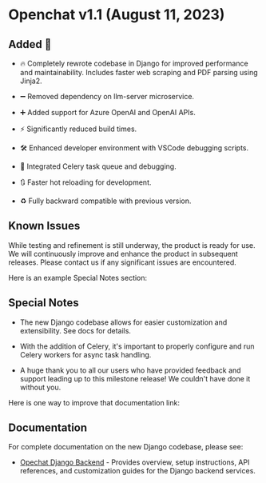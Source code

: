 # Openchat v1.1 (August 11, 2023)


## Added 🚀

- 🔥 Completely rewrote codebase in Django for improved performance and maintainability. Includes faster web scraping and PDF parsing using Jinja2.

- ➖ Removed dependency on llm-server microservice.

- ➕ Added support for Azure OpenAI and OpenAI APIs. 

- ⚡️ Significantly reduced build times.

- 🛠️ Enhanced developer environment with VSCode debugging scripts.

- 🐇 Integrated Celery task queue and debugging. 

- 🔃 Faster hot reloading for development.

- ♻️ Fully backward compatible with previous version.

## Known Issues
While testing and refinement is still underway, the product is ready for use. We will continuously improve and enhance the product in subsequent releases. Please contact us if any significant issues are encountered.

Here is an example Special Notes section:

## Special Notes

- The new Django codebase allows for easier customization and extensibility. See docs for details. 

- With the addition of Celery, it's important to properly configure and run Celery workers for async task handling.

- A huge thank you to all our users who have provided feedback and support leading up to this milestone release! We couldn't have done it without you.


Here is one way to improve that documentation link:

## Documentation

For complete documentation on the new Django codebase, please see:

- [Opechat Django Backend](dj_backend_server/readme.md) - Provides overview, setup instructions, API references, and customization guides for the Django backend services.